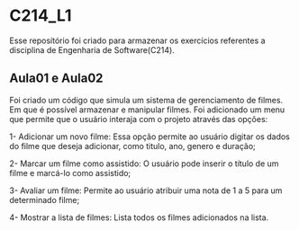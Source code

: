 # C214_L1

Esse reposítório foi criado para armazenar os exercícios referentes a disciplina de Engenharia de Software(C214). 

## Aula01 e Aula02

Foi criado um código que simula um sistema de gerenciamento de filmes. Em que é possível armazenar e manipular filmes. Foi adicionado um menu que permite que o usuário interaja com o projeto através das opções:

1- Adicionar um novo filme: Essa opção permite ao usuário digitar os dados do filme que deseja adicionar, como titulo, ano, genero e duração;

2- Marcar um filme como assistido: O usuário pode inserir o título de um filme e marcá-lo como assistido;

3- Avaliar um filme: Permite ao usuário atribuir uma nota de 1 a 5 para um determinado filme;

4- Mostrar a lista de filmes: Lista todos os filmes adicionados na lista.
